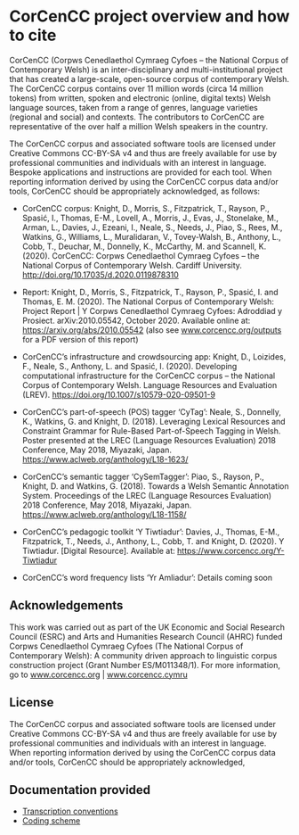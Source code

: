 # CorCenCC project overview and how to cite

CorCenCC (Corpws Cenedlaethol Cymraeg Cyfoes – the National Corpus of Contemporary Welsh)  is an inter-disciplinary and multi-institutional project that has created a large-scale, open-source corpus of contemporary Welsh. The CorCenCC corpus contains over 11 million words (circa 14 million tokens) from written, spoken and electronic (online, digital texts) Welsh language sources, taken from a range of genres, language varieties (regional and social) and contexts. The contributors to CorCenCC are representative of the over half a million Welsh speakers in the country.
 
The CorCenCC corpus and associated software tools are licensed under Creative Commons CC-BY-SA v4 and thus are freely available for use by professional communities and individuals with an interest in language. Bespoke applications and instructions are provided for each tool. When reporting information derived by using the CorCenCC corpus data and/or tools, CorCenCC should be appropriately acknowledged, as follows:
 
* CorCenCC corpus: Knight, D., Morris, S., Fitzpatrick, T., Rayson, P., Spasić, I., Thomas, E-M., Lovell, A., Morris, J., Evas, J., Stonelake, M., Arman, L., Davies, J., Ezeani, I., Neale, S., Needs, J., Piao, S., Rees, M., Watkins, G., Williams, L., Muralidaran, V., Tovey-Walsh, B., Anthony, L., Cobb, T., Deuchar, M., Donnelly, K., McCarthy, M. and Scannell, K. (2020). CorCenCC: Corpws Cenedlaethol Cymraeg Cyfoes – the National Corpus of Contemporary Welsh. Cardiff University. http://doi.org/10.17035/d.2020.0119878310
 
* Report: Knight, D., Morris, S., Fitzpatrick, T., Rayson, P., Spasić, I. and Thomas, E. M. (2020). The National Corpus of Contemporary Welsh: Project Report | Y Corpws Cenedlaethol Cymraeg Cyfoes: Adroddiad y Prosiect. arXiv:2010.05542, October 2020. Available online at: https://arxiv.org/abs/2010.05542 (also see www.corcencc.org/outputs for a PDF version of this report)
 
* CorCenCC’s infrastructure and crowdsourcing app: Knight, D., Loizides, F., Neale, S., Anthony, L. and Spasić, I. (2020). Developing computational infrastructure for the CorCenCC corpus – the National Corpus of Contemporary Welsh. Language Resources and Evaluation (LREV). https://doi.org/10.1007/s10579-020-09501-9
 
* CorCenCC’s part-of-speech (POS) tagger ‘CyTag’: Neale, S., Donnelly, K., Watkins, G. and Knight, D. (2018). Leveraging Lexical Resources and Constraint Grammar for Rule-Based Part-of-Speech Tagging in Welsh. Poster presented at the LREC (Language Resources Evaluation) 2018 Conference, May 2018, Miyazaki, Japan. https://www.aclweb.org/anthology/L18-1623/
 
* CorCenCC’s semantic tagger ‘CySemTagger’: Piao, S., Rayson, P., Knight, D. and Watkins, G. (2018). Towards a Welsh Semantic Annotation System. Proceedings of the LREC (Language Resources Evaluation) 2018 Conference, May 2018, Miyazaki, Japan. https://www.aclweb.org/anthology/L18-1158/
 
* CorCenCC’s pedagogic toolkit ‘Y Tiwtiadur’: Davies, J., Thomas, E-M., Fitzpatrick, T., Needs, J., Anthony, L., Cobb, T. and Knight, D. (2020). Y Tiwtiadur. [Digital Resource]. Available at: https://www.corcencc.org/Y-Tiwtiadur

* CorCenCC’s word frequency lists ‘Yr Amliadur’: Details coming soon
 
## Acknowledgements

This work was carried out as part of the UK Economic and Social Research Council (ESRC) and Arts and Humanities Research Council (AHRC) funded Corpws Cenedlaethol Cymraeg Cyfoes (The National Corpus of Contemporary Welsh): A community driven approach to linguistic corpus construction project (Grant Number ES/M011348/1). For more information, go to www.corcencc.org | www.corcencc.cymru

## License
The CorCenCC corpus and associated software tools are licensed under Creative Commons CC-BY-SA v4 and thus are freely available for use by professional communities and individuals with an interest in language. When reporting information derived by using the CorCenCC corpus data and/or tools, CorCenCC should be appropriately acknowledged, 
 
## Documentation provided

* [Transcription conventions](CorCenCC_transcription_conventions.pdf)
* [Coding scheme](CorCenCC_taxonomy.pdf)

